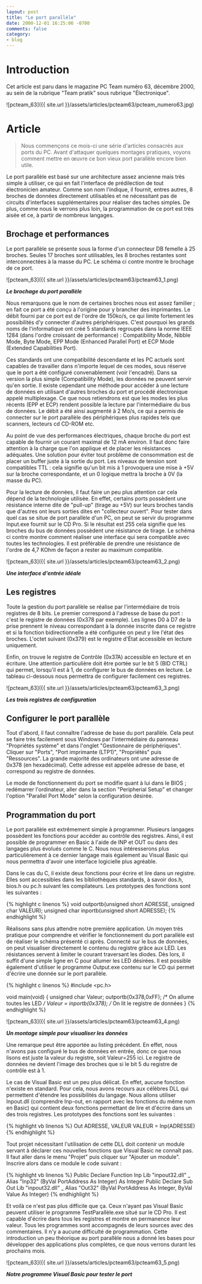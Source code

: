 ```yaml
---
layout: post
title: "Le port parallèle"
date: 2000-12-01 16:25:06 -0700
comments: false
category:
- blog
---
```


# Introduction
Cet article est paru dans le magazine PC Team numéro 63, décembre 2000, au sein de la rubrique "Team pratik" sous rubrique "Électronique".

![pcteam_63]({{ site.url }}/assets/articles/pcteam63/pcteam_numero63.jpg)

# Article

> Nous commençons ce mois-ci une série d'articles consacrés aux ports du PC. Avant d'attaquer quelques montages pratiques, voyons comment mettre en œuvre ce bon vieux port parallèle encore bien utile.

Le port parallèle est basé sur une architecture assez ancienne mais très simple à utiliser, ce qui en fait l'interface de prédilection de tout électronicien amateur. Comme son nom l'indique, il fournit, entres autres, 8 broches de données directement utilisables et ne nécessitant pas de circuits d'interfaces supplémentaires pour réaliser des taches simples. De plus, comme nous le verrons plus loin, la programmation de ce port est très aisée et ce, à partir de nombreux langages.

## Brochage et performances

Le port parallèle se présente sous la forme d'un connecteur DB femelle à 25 broches. Seules 17 broches sont utilisables, les 8 broches restantes sont interconnectées à la masse du PC. Le schéma ci contre montre le brochage de ce port.

![pcteam_63]({{ site.url }}/assets/articles/pcteam63/pcteam63_1.png)

**_Le brochage du port parallèle_**

Nous remarquons que le nom de certaines broches nous est assez familier ; en fait ce port a été conçu à l'origine pour y brancher des imprimantes. Le débit fourni par ce port est de l'ordre de 150ko/s, ce qui limite fortement les possibilités d'y connecter d'autres périphériques. C'est pourquoi les grands noms de l'informatique ont créé 5 standards regroupés dans la norme IEEE 1284 (dans l'ordre croissant de performance) : Compatibility Mode, Nibble Mode, Byte Mode, EPP Mode (Enhanced Parallel Port) et ECP Mode (Extended Capabilities Port).

Ces standards ont une compatibilité descendante et les PC actuels sont capables de travailler dans n'importe lequel de ces modes, sous réserve que le port a été configuré convenablement (voir l'encadré). Dans sa version la plus simple (Compatibility Mode), les données ne peuvent servir qu'en sortie. Il existe cependant une méthode pour accéder à une lecture de données en utilisant d'autres broches du port et procédé électronique appelé multiplexage. Ce que nous retiendrons est que les modes les plus récents (EPP et ECP) rendent possible la lecture par l'intermédiaire du bus de données. Le débit a été ainsi augmenté à 2 Mo/s, ce qui a permis de connecter sur le port parallèle des périphériques plus rapides tels que scanners, lecteurs cd CD-ROM etc.

Au point de vue des performances électriques, chaque broche du port est capable de fournir un courant maximal de 12 mA environ. Il faut donc faire attention à la charge que l'on applique et de placer les résistances adéquates. Une solution pour éviter tout problème de consommation est de placer un buffer juste à la sortie du port. Les niveaux de tension sont compatibles TTL : cela signifie qu'un bit mis à 1 provoquera une mise à +5V sur la broche correspondante, et un 0 logique mettra la broche à 0V (la masse du PC).

Pour la lecture de données, il faut faire un peu plus attention car cela dépend de la technologie utilisée. En effet, certains ports possèdent une résistance interne dite de "pull-up" (tirage au +5V) sur leurs broches tandis que d'autres ont leurs sorties dites en "collecteur ouvert". Pour tester dans quel cas se situe de port parallèle d'un PC, on peut se servir du programme Input.exe fournit sur le CD Pro. Si le résultat est 255 cela signifie que les broches du bus de données possèdent une résistance de tirage. Le schéma ci contre montre comment réaliser une interface qui sera compatible avec toutes les technologies. Il est préférable de prendre une résistance de l'ordre de 4,7 KOhm de façon a rester au maximum compatible.

![pcteam_63]({{ site.url }}/assets/articles/pcteam63/pcteam63_2.png)

**_Une interface d'entrée idéale_**

## Les registres

Toute la gestion du port parallèle se réalise par l'intermédiaire de trois registres de 8 bits. Le premier correspond à l'adresse de base du port : c'est le registre de données (0x378 par exemple). Les lignes D0 à D7 de la prise prennent le niveau correspondant à la donnée inscrite dans ce registre et si la fonction bidirectionnelle a été configurée on peut y lire l'état des broches. L'octet suivant (0x379) est le registre d'État accessible en lecture uniquement.

Enfin, on trouve le registre de Contrôle (0x37A) accessible en lecture et en écriture. Une attention particulière doit être portée sur le bit 5 (BID CTRL) qui permet, lorsqu'il est à 1, de configurer le bus de données en lecture. Le tableau ci-dessous nous permettra de configurer facilement ces registres.

![pcteam_63]({{ site.url }}/assets/articles/pcteam63/pcteam63_3.png)

**_Les trois registres de configuration_**

## Configurer le port parallèle

Tout d'abord, il faut connaître l'adresse de base du port parallèle. Cela peut se faire très facilement sous Windows par l'intermédiaire du panneau "Propriétés système" et dans l'onglet "Gestionnaire de périphériques". Cliquer sur "Ports", "Port imprimante (LTP1)", "Propriétés" puis "Ressources". La grande majorité des ordinateurs ont une adresse de 0x378 (en hexadécimal). Cette adresse est appelée adresse de base, et correspond au registre de données.

Le mode de fonctionnement du port se modifie quant à lui dans le BIOS ; redémarrer l'ordinateur, aller dans la section "Peripherial Setup" et changer l'option "Parallel Port Mode" selon la configuration désirée.

## Programmation du port

Le port parallèle est extrêmement simple à programmer. Plusieurs langages possèdent les fonctions pour accéder au contrôle des registres. Ainsi, il est possible de programmer en Basic à l'aide de INP et OUT ou dans des langages plus évolués comme le C. Nous nous intéresserons plus particulièrement à ce dernier langage mais également au Visual Basic qui nous permettra d'avoir une interface logicielle plus agréable.

Dans le cas du C, il existe deux fonctions pour écrire et lire dans un registre. Elles sont accessibles dans les bibliothèques standards, à savoir dos.h, bios.h ou pc.h suivant les compilateurs. Les prototypes des fonctions sont les suivantes :

{% highlight c linenos %}
void outportb(unsigned short ADRESSE, unsigned char  VALEUR);
unsigned char inportb(unsigned short ADRESSE);
{% endhighlight %}

Réalisons sans plus attendre notre première application. Un moyen très pratique pour comprendre et vérifier le fonctionnement du port parallèle est de réaliser le schéma présenté ci après. Connecté sur le bus de données, on peut visualiser directement le contenu du registre grâce aux LED. Les résistances servent à limiter le courant traversant les diodes. Dès lors, il suffit d'une simple ligne en C pour allumer les LED désirées. Il est possible également d'utiliser le programme Output.exe contenu sur le CD qui permet d'écrire une donnée sur le port parallèle.


{% highlight c linenos %}
#include <pc.h>

void main(void)
{
	unsigned char Valeur;
	outportb(0x378,0xFF); /* On allume toutes les LED */
	Valeur = inportb(0x378); /* On lit le registre de données
}
{% endhighlight %}

![pcteam_63]({{ site.url }}/assets/articles/pcteam63/pcteam63_4.png)

**_Un montage simple pour visualiser les données_**

Une remarque peut être apportée au listing précédent. En effet, nous n'avons pas configuré le bus de données en entrée, donc ce que nous lisons est juste la valeur du registre, soit Valeur=255 ici. Le registre de données ne devient l'image des broches que si le bit 5 du registre de contrôle est à 1.

Le cas de Visual Basic est un peu plus délicat. En effet, aucune fonction n'existe en standard. Pour cela, nous avons recours aux célèbres DLL qui permettent d'étendre les possibilités du langage. Nous allons utiliser Inpout.dll (comprendre Inp-out, en rapport avec les fonctions du même nom en Basic) qui contient deux fonctions permettant de lire et d'écrire dans un des trois registres. Les prototypes des fonctions sont les suivantes :

{% highlight vb linenos %}
Out ADRESSE, VALEUR
VALEUR = Inp(ADRESSE)
{% endhighlight %}

Tout projet nécessitant l'utilisation de cette DLL doit contenir un module servant à déclarer ces nouvelles fonctions que Visual Basic ne connaît pas. Il faut aller dans le menu "Projet" puis cliquer sur "Ajouter un module". Inscrire alors dans ce module le code suivant :

{% highlight vb linenos %}
Public Declare Function Inp Lib "inpout32.dll" _
Alias "Inp32" (ByVal PortAddress As Integer) As Integer
Public Declare Sub Out Lib "inpout32.dll" _
Alias "Out32" (ByVal PortAddress As Integer, ByVal Value As Integer)
{% endhighlight %}

Et voilà ce n'est pas plus difficile que ça. Ceux n'ayant pas Visual Basic peuvent utiliser le programme TestParallèle.exe situé sur le CD Pro. Il est capable d'écrire dans tous les registres et montre en permanence leur valeur. Tous les programmes sont accompagnés de leurs sources avec des commentaires. Il n'y a aucune difficulté de programmation. Cette introduction un peu théorique au port parallèle nous a donné les bases pour développer des applications plus complètes, ce que nous verrons durant les prochains mois.

![pcteam_63]({{ site.url }}/assets/articles/pcteam63/pcteam63_5.png)

**_Notre programme Visual Basic pour tester le port_**
